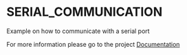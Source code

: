 
# SERIAL_COMMUNICATION

Example on how to communicate with a serial port

For more information please go to the project [Documentation]( ./doc/src/index.md )


